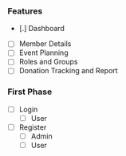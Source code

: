 ### Features
  - [.] Dashboard
  - [ ] Member Details
  - [ ] Event Planning
  - [ ] Roles and Groups
  - [ ] Donation Tracking and Report

### First Phase
 - [ ] Login
   - [ ] User
- [ ] Register
   - [ ] Admin
   - [ ] User